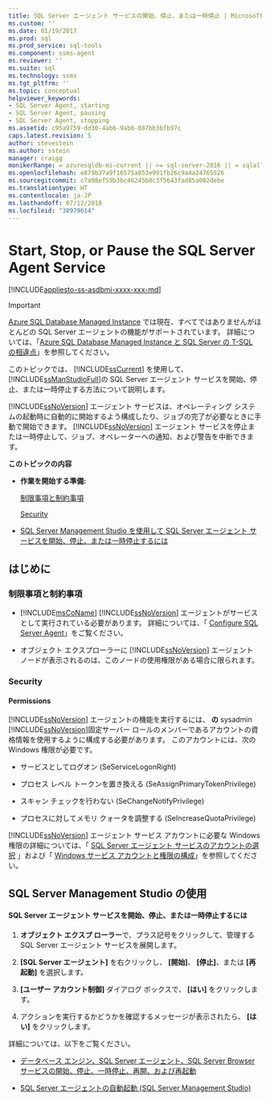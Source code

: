 ```yaml
---
title: SQL Server エージェント サービスの開始、停止、または一時停止 | Microsoft Docs
ms.custom: ''
ms.date: 01/19/2017
ms.prod: sql
ms.prod_service: sql-tools
ms.component: ssms-agent
ms.reviewer: ''
ms.suite: sql
ms.technology: ssms
ms.tgt_pltfrm: ''
ms.topic: conceptual
helpviewer_keywords:
- SQL Server Agent, starting
- SQL Server Agent, pausing
- SQL Server Agent, stopping
ms.assetid: c95a9759-dd30-4ab6-9ab0-087bb3bfb97c
caps.latest.revision: 5
author: stevestein
ms.author: sstein
manager: craigg
monikerRange: = azuresqldb-mi-current || >= sql-server-2016 || = sqlallproducts-allversions
ms.openlocfilehash: e879b37a9f16575a853e991fb26c9a4a24765526
ms.sourcegitcommit: c7a98ef59b3bc46245b8c3f5643fad85a082debe
ms.translationtype: HT
ms.contentlocale: ja-JP
ms.lasthandoff: 07/12/2018
ms.locfileid: "38979614"
---
```

# <a name="start-stop-or-pause-the-sql-server-agent-service"></a>Start, Stop, or Pause the SQL Server Agent Service
[!INCLUDE[appliesto-ss-asdbmi-xxxx-xxx-md](../../includes/appliesto-ss-asdbmi-xxxx-xxx-md.md)]

> [!IMPORTANT]  
> 
  [Azure SQL Database Managed Instance](https://docs.microsoft.com/azure/sql-database/sql-database-managed-instance) では現在、すべてではありませんがほとんどの SQL Server エージェントの機能がサポートされています。 詳細については、「[Azure SQL Database Managed Instance と SQL Server の T-SQL の相違点](https://docs.microsoft.com/azure/sql-database/sql-database-managed-instance-transact-sql-information#sql-server-agent)」を参照してください。

このトピックでは、 [!INCLUDE[ssCurrent](../../includes/sscurrent_md.md)] を使用して、 [!INCLUDE[ssManStudioFull](../../includes/ssmanstudiofull_md.md)]の SQL Server エージェント サービスを開始、停止、または一時停止する方法について説明します。  
  
[!INCLUDE[ssNoVersion](../../includes/ssnoversion_md.md)] エージェント サービスは、オペレーティング システムの起動時に自動的に開始するよう構成したり、ジョブの完了が必要なときに手動で開始できます。 [!INCLUDE[ssNoVersion](../../includes/ssnoversion_md.md)] エージェント サービスを停止または一時停止して、ジョブ、オペレーターへの通知、および警告を中断できます。  
  
**このトピックの内容**  
  
-   **作業を開始する準備:**  
  
    [制限事項と制約事項](#Restrictions)  
  
    [Security](#Security)  
  
-   [SQL Server Management Studio を使用して SQL Server エージェント サービスを開始、停止、または一時停止するには](#SSMSProcedure)  
  
## <a name="BeforeYouBegin"></a>はじめに  
  
### <a name="Restrictions"></a>制限事項と制約事項  
  
-   [!INCLUDE[msCoName](../../includes/msconame_md.md)] [!INCLUDE[ssNoVersion](../../includes/ssnoversion_md.md)] エージェントがサービスとして実行されている必要があります。 詳細については、「 [Configure SQL Server Agent](../../ssms/agent/configure-sql-server-agent.md)」をご覧ください。  
  
-   オブジェクト エクスプローラーに [!INCLUDE[ssNoVersion](../../includes/ssnoversion_md.md)] エージェント ノードが表示されるのは、このノードの使用権限がある場合に限られます。  
  
### <a name="Security"></a>Security  
  
#### <a name="Permissions"></a>Permissions  
[!INCLUDE[ssNoVersion](../../includes/ssnoversion_md.md)] エージェントの機能を実行するには、 **の** sysadmin [!INCLUDE[ssNoVersion](../../includes/ssnoversion_md.md)]固定サーバー ロールのメンバーであるアカウントの資格情報を使用するように構成する必要があります。 このアカウントには、次の Windows 権限が必要です。  
  
-   サービスとしてログオン (SeServiceLogonRight)  
  
-   プロセス レベル トークンを置き換える (SeAssignPrimaryTokenPrivilege)  
  
-   スキャン チェックを行わない (SeChangeNotifyPrivilege)  
  
-   プロセスに対してメモリ クォータを調整する (SeIncreaseQuotaPrivilege)  
  
[!INCLUDE[ssNoVersion](../../includes/ssnoversion_md.md)] エージェント サービス アカウントに必要な Windows 権限の詳細については、「 [SQL Server エージェント サービスのアカウントの選択](../../ssms/agent/select-an-account-for-the-sql-server-agent-service.md) 」および「 [Windows サービス アカウントと権限の構成](http://msdn.microsoft.com/309b9dac-0b3a-4617-85ef-c4519ce9d014)」を参照してください。  
  
## <a name="SSMSProcedure"></a>SQL Server Management Studio の使用  
  
#### <a name="to-start-stop-or-restart-the-sql-server-agent-service"></a>SQL Server エージェント サービスを開始、停止、または一時停止するには  
  
1.  **オブジェクト エクスプ ローラー**で、プラス記号をクリックして、管理する SQL Server エージェント サービスを展開します。  
  
2.  **[SQL Server エージェント]** を右クリックし、 **[開始]**、 **[停止]**、または **[再起動]** を選択します。  
  
3.  **[ユーザー アカウント制御]** ダイアログ ボックスで、 **[はい]** をクリックします。  
  
4.  アクションを実行するかどうかを確認するメッセージが表示されたら、 **[はい]** をクリックします。  
  
詳細については、以下をご覧ください。  
  
-   [データベース エンジン、SQL Server エージェント、SQL Server Browser サービスの開始、停止、一時停止、再開、および再起動](http://msdn.microsoft.com/32660a02-e5a1-411a-9e57-7066ca459df6)  
  
-   [SQL Server エージェントの自動起動 (SQL Server Management Studio)](../../ssms/agent/autostart-sql-server-agent-sql-server-management-studio.md)  
  
